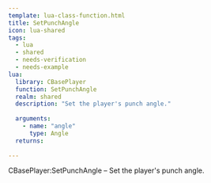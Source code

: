 ```yaml
---
template: lua-class-function.html
title: SetPunchAngle
icon: lua-shared
tags:
  - lua
  - shared
  - needs-verification
  - needs-example
lua:
  library: CBasePlayer
  function: SetPunchAngle
  realm: shared
  description: "Set the player's punch angle."
  
  arguments:
    - name: "angle"
      type: Angle
  returns:
    
---
```


<div class="lua__search__keywords">
CBasePlayer:SetPunchAngle &#x2013; Set the player's punch angle.
</div>
